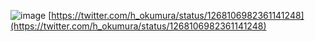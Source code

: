 
![image](https://gyazo.com/924635d7fafb9bc796b9c76dfe697a23/thumb/1000)
[https://twitter.com/h_okumura/status/1268106982361141248](https://twitter.com/h_okumura/status/1268106982361141248)


